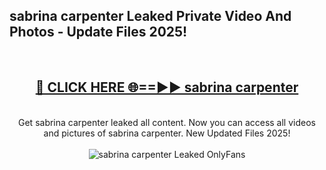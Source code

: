 <h2>sabrina carpenter Leaked Private Video And Photos - Update Files 2025!</h2>
<br>
<div align="center">
<h2><a href="https://betterlinks.top/A2PfLJ" rel="nofollow">🔴 CLICK HERE 🌐==►► sabrina carpenter</a></h2>
<br>
Get sabrina carpenter leaked all content. Now you can access all videos and pictures of sabrina carpenter. New Updated Files 2025!
<br>
<br>
<a href="https://betterlinks.top/A2PfLJ" rel="nofollow" data-target="animated-image.originalLink"><img src="https://i.imgur.com/dJHk4Zq.gif" alt="sabrina carpenter Leaked  OnlyFans" style="max-width: 100%; display: inline-block;" data-target="animated-image.originalImage"></a>
</div>
<br>